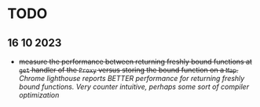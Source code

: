# TODO
## 16 10 2023
- ~~measure the performance between returning freshly bound functions at `get` handler of the `Proxy` versus storing the bound function on a `Map`.~~ *Chrome lighthouse reports BETTER performance for returning freshly bound functions. Very counter intuitive, perhaps some sort of compiler optimization*